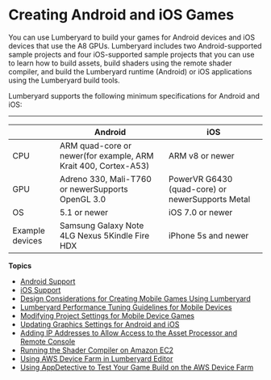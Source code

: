 # Creating Android and iOS Games<a name="mobile-support-intro"></a>

You can use Lumberyard to build your games for Android devices and iOS devices that use the A8 GPUs\. Lumberyard includes two Android\-supported sample projects and four iOS\-supported sample projects that you can use to learn how to build assets, build shaders using the remote shader compiler, and build the Lumberyard runtime \(Android\) or iOS applications using the Lumberyard build tools\.

Lumberyard supports the following minimum specifications for Android and iOS:


****  

|  | Android | iOS | 
| --- | --- | --- | 
| CPU | ARM quad\-core or newer\(for example, ARM Krait 400, Cortex\-A53\) | ARM v8 or newer | 
| GPU | Adreno 330, Mali\-T760 or newerSupports OpenGL 3\.0 | PowerVR G6430 \(quad\-core\) or newerSupports Metal | 
| OS | 5\.1 or newer | iOS 7\.0 or newer | 
| Example devices | Samsung Galaxy Note 4LG Nexus 5Kindle Fire HDX | iPhone 5s and newer | 

**Topics**
+ [Android Support](android-intro.md)
+ [iOS Support](ios-intro.md)
+ [Design Considerations for Creating Mobile Games Using Lumberyard](ios-android-design-considerations.md)
+ [Lumberyard Performance Tuning Guidelines for Mobile Devices](ios-android-performance-guidelines.md)
+ [Modifying Project Settings for Mobile Device Games](mobile-project-settings-tool.md)
+ [Updating Graphics Settings for Android and iOS](ios-android-updating-graphics-settings.md)
+ [Adding IP Addresses to Allow Access to the Asset Processor and Remote Console](ios-android-adding-ip-addresses.md)
+ [Running the Shader Compiler on Amazon EC2](ios-android-running-shader-compiler-amazon-EC2.md)
+ [Using AWS Device Farm in Lumberyard Editor](ios-android-deployment-tool-device-farm-integration.md)
+ [Using AppDetective to Test Your Game Build on the AWS Device Farm](ios-android-appdetective.md)